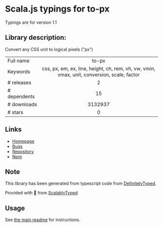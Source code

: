 
# Scala.js typings for to-px

Typings are for version 1.1

## Library description:
Convert any CSS unit to logical pixels ("px")

|                    |                 |
| ------------------ | :-------------: |
| Full name          | to-px |
| Keywords           | css, px, em, ex, line, height, ch, rem, vh, vw, vmin, vmax, unit, conversion, scale, factor |
| # releases         | 2 |
| # dependents       | 15 |
| # downloads        | 3132937 |
| # stars            | 0 |

## Links
- [Homepage](https://github.com/mikolalysenko/to-px)
- [Bugs](https://github.com/mikolalysenko/to-px/issues)
- [Repository](https://github.com/mikolalysenko/to-px)
- [Npm](https://www.npmjs.com/package/to-px)
    


## Note
This library has been generated from typescript code from [DefinitelyTyped](https://definitelytyped.org).

Provided with :purple_heart: from [ScalablyTyped](https://github.com/oyvindberg/ScalablyTyped)

## Usage
See [the main readme](../../readme.md) for instructions.



